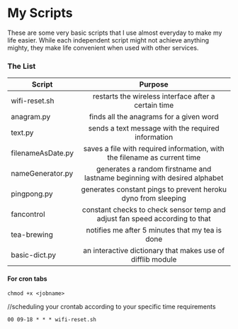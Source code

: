 # My Scripts

These are some very basic scripts that I use almost everyday to make my life easier. While each independent script might not achieve anything mighty, they make life convenient when used with other services.


### The List


| Script       | Purpose           |
| ------------- |:-------------:| 
| wifi-reset.sh      | restarts the wireless interface after a certain time | 
| anagram.py     | finds all the anagrams for a given word      |  
| text.py | sends a text message with the required information     |   
| filenameAsDate.py | saves a file with required information, with the filename as current time      |   
| nameGenerator.py | generates a random firstname and lastname beginning with desired alphabet      |   
| pingpong.py | generates constant pings to prevent heroku dyno from sleeping      |   
| fancontrol | constant checks to check sensor temp and adjust fan speed according to that      |  
| tea-brewing | notifies me after 5 minutes that my tea is done      |  
| basic-dict.py | an interactive dictionary that makes use of difflib module     |  





#### For cron tabs

 `chmod +x <jobname>`
 
 //scheduling your crontab according to your specific time requirements
 
  `00 09-18 * * * wifi-reset.sh`



